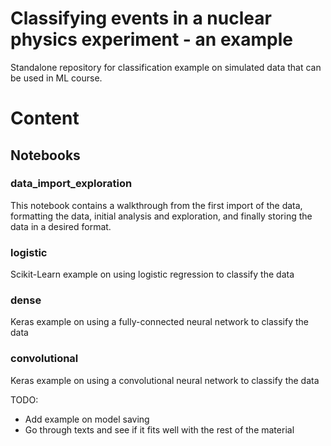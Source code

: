 # Classifying events in a nuclear physics experiment - an example
Standalone repository for classification example on simulated data that can be used in ML course.

# Content
## Notebooks
### data_import_exploration
This notebook contains a walkthrough from the first import of the data, formatting the data,
initial analysis and exploration, and finally storing the data in a desired format.

### logistic
Scikit-Learn example on using logistic regression to classify the data

### dense
Keras example on using a fully-connected neural network to classify the data

### convolutional
Keras example on using a convolutional neural network to classify the data

TODO:
* Add example on model saving
* Go through texts and see if it fits well with the rest of the material
